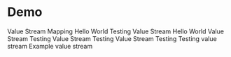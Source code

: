 # Demo
Value Stream Mapping
Hello World Testing
Value Stream Hello World
Value Stream Testing
Value Stream Testing
Value Stream Testing
Testing value stream
Example value stream
